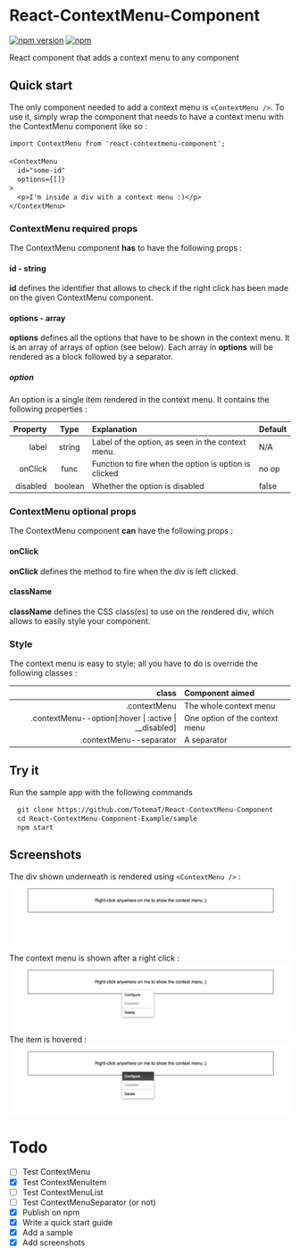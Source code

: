 # React-ContextMenu-Component 
[![npm version](https://badge.fury.io/js/react-contextmenu-component.svg)](https://badge.fury.io/js/react-contextmenu-component) [![npm](https://img.shields.io/npm/l/react-contextmenu-component.svg)]()

React component that adds a context menu to any component

## Quick start
The only component needed to add a context menu is `<ContextMenu />`. To use it, simply wrap the component that needs to have a context menu with the ContextMenu component like so :

```
import ContextMenu from 'react-contextmenu-component';

<ContextMenu
  id="some-id"
  options={[]}
>
  <p>I'm inside a div with a context menu :)</p>
</ContextMenu>
```

### ContextMenu required props

The ContextMenu component **has** to have the following props :

#### id - string

**id** defines the identifier that allows to check if the right click has been made on the given ContextMenu component.

#### options - array

**options** defines all the options that have to be shown in the context menu. It is an array of arrays of option (see below). Each array in **options** will be rendered as a block followed by a separator.

##### option
An option is a single item rendered in the context menu. It contains the following properties :

| Property | Type    | Explanation                                           | Default |
| -------: | :-----: | :---------------------------------------------------- | :------ |
| label    | string  | Label of the option, as seen in the context menu.     | N/A     |
| onClick  | func    | Function to fire when the option is option is clicked | no op   |
| disabled | boolean | Whether the option is disabled                        | false   |


### ContextMenu optional props

The ContextMenu component **can** have the following props :

#### onClick

**onClick** defines the method to fire when the div is left clicked.

#### className

**className** defines the CSS class(es) to use on the rendered div, which allows to easily style your component.

### Style

The context menu is easy to style; all you have to do is override the following classes :

| class | Component aimed |
|-----: | :-------------- |
| .contextMenu | The whole context menu |
| .contextMenu--option[:hover &#124; :active &#124; __disabled] | One option of the context menu |
| .contextMenu--separator | A separator |

## Try it

Run the sample app with the following commands

```
  git clone https://github.com/TotemaT/React-ContextMenu-Component
  cd React-ContextMenu-Component-Example/sample
  npm start
```

## Screenshots

The div shown underneath is rendered using `<ContextMenu />` :
![Context Menu before click](./sample/screenshots/1-before.png "Context Menu before click")
The context menu is shown after a right click :
![Context Menu after right click](./sample/screenshots/2-shown.png "Context Menu after click")
The item is hovered :
![Context Menu item hovered](./sample/screenshots/3-selected.png "Context Menu item hovered")

# Todo

- [ ] Test ContextMenu
- [X] Test ContextMenuItem
- [ ] Test ContextMenuList
- [ ] Test ContextMenuSeparator (or not)
- [X] Publish on npm
- [X] Write a quick start guide
- [X] Add a sample
- [X] Add screenshots
